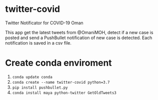 # twitter-covid
Twitter Notificator for COVID-19 Oman

This app get the latest tweets from @OmaniMOH, detect if a new case is posted and send a PushBullet notification of new case is detected. Each notification is saved in a csv file.

# Create conda enviroment
1. `conda update conda`
2. `conda create --name twitter-covid python=3.7`
3. `pip install pushbullet.py`
4. `conda install maya python-twitter GetOldTweets3`

